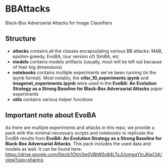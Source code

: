 # BBAttacks
Black-Box Adversarial Attacks for Image Classifiers

## Structure
- **attacks** contains all the classes encapsulating various BB attacks: MAB, epsilon-greedy, EvoBA, (our version of) SimBA, etc
- **models** contains models artifacts (usually, most will be left out because of their big dimensions)
- **notebooks** contains multiple experiments we've been running (in the ipynb format). Most notably, the 
**cifar_10_experiments.ipynb** and **imagenet_experiments.ipynb** were used in the **EvoBA: An Evolution Strategy as a Strong Baseline for
Black-Box Adversarial Attacks** paper experiments
- **utils** contains various helper functions

## Important note about EvoBA
As there are multiple experiments and attacks in this repo, we provide a pack with the minimal necessary scripts and notebooks to replicate the EvoBA results from 
**EvoBA: An Evolution Strategy as a Strong Baseline for Black-Box Adversarial Attacks**. This pack includes the used data and models as well. It can be found here: https://drive.google.com/file/d/1OVn3w0VBtW5x84LTsJUymgqYlnJKwCtA/view?usp=sharing
